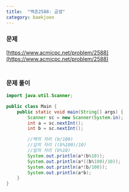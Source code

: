 ```yaml
---
title:  "백준2588: 곱셈"
category: baekjoon
---
```




### 문제

[https://www.acmicpc.net/problem/2588](https://www.acmicpc.net/problem/2588)



### <br>문제 풀이

```java
import java.util.Scanner;

public class Main {
    public static void main(String[] args) {
        Scanner sc = new Scanner(System.in);
        int a = sc.nextInt();
        int b = sc.nextInt();

        //백의 자리 (b/100)
        //십의 자리 ((b%100)/10)
        //일의 자리 (b%10)
        System.out.println(a*(b%10));
        System.out.println(a*((b%100)/10));
        System.out.println(a*(b/100));
        System.out.println(a*b);
    }
}
```

